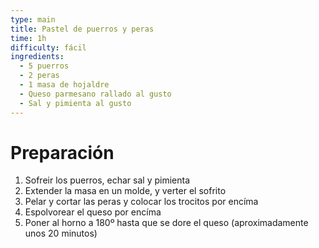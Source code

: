 ```yaml
---
type: main
title: Pastel de puerros y peras
time: 1h
difficulty: fácil
ingredients:
  - 5 puerros
  - 2 peras
  - 1 masa de hojaldre
  - Queso parmesano rallado al gusto
  - Sal y pimienta al gusto
---
```


# Preparación

1. Sofreir los puerros, echar sal y pimienta
1. Extender la masa en un molde, y verter el sofrito
1. Pelar y cortar las peras y colocar los trocitos por encíma
1. Espolvorear el queso por encíma
1. Poner al horno a 180º hasta que se dore el queso (aproximadamente unos 20 minutos)
